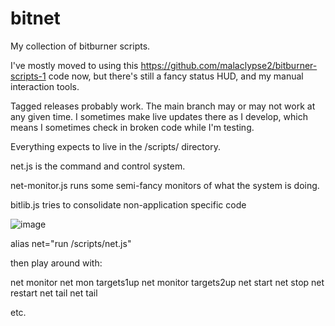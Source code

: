 # bitnet

My collection of bitburner scripts. 

I've mostly moved to using this https://github.com/malaclypse2/bitburner-scripts-1 code now, but there's still a fancy status HUD, and my manual interaction tools.

Tagged releases probably work. The main branch may or may not work at any given time. I sometimes make live updates there as I develop, which means I sometimes check in broken code while I'm testing.

Everything expects to live in the /scripts/ directory.

net.js is the command and control system.

net-monitor.js runs some semi-fancy monitors of what the system is doing.

bitlib.js tries to consolidate non-application specific code

![image](https://user-images.githubusercontent.com/9218823/148892837-e9ce5d75-83dc-4628-8cec-bbf8b14aa002.png)

alias net="run /scripts/net.js"

then play around with:

net monitor
net mon targets1up
net monitor targets2up
net start
net stop
net restart
net tail
net tail <subsystem>

  etc.
